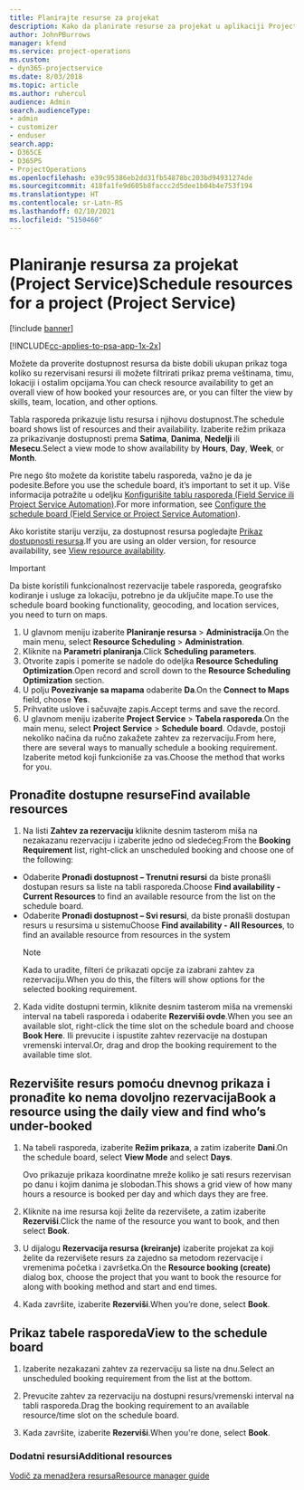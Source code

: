 ```yaml
---
title: Planirajte resurse za projekat
description: Kako da planirate resurse za projekat u aplikaciji Project Service
author: JohnPBurrows
manager: kfend
ms.service: project-operations
ms.custom:
- dyn365-projectservice
ms.date: 8/03/2018
ms.topic: article
ms.author: ruhercul
audience: Admin
search.audienceType:
- admin
- customizer
- enduser
search.app:
- D365CE
- D365PS
- ProjectOperations
ms.openlocfilehash: e39c95386eb2dd31fb54878bc203bd94931274de
ms.sourcegitcommit: 418fa1fe9d605b8faccc2d5dee1b04b4e753f194
ms.translationtype: HT
ms.contentlocale: sr-Latn-RS
ms.lasthandoff: 02/10/2021
ms.locfileid: "5150460"
---
```

# <a name="schedule-resources-for-a-project-project-service"></a><span data-ttu-id="739f4-103">Planiranje resursa za projekat (Project Service)</span><span class="sxs-lookup"><span data-stu-id="739f4-103">Schedule resources for a project (Project Service)</span></span>

[!include [banner](../includes/psa-now-project-operations.md)]

[!INCLUDE[cc-applies-to-psa-app-1x-2x](../includes/cc-applies-to-psa-app-1x-2x.md)]

<span data-ttu-id="739f4-104">Možete da proverite dostupnost resursa da biste dobili ukupan prikaz toga koliko su rezervisani resursi ili možete filtrirati prikaz prema veštinama, timu, lokaciji i ostalim opcijama.</span><span class="sxs-lookup"><span data-stu-id="739f4-104">You can check resource availability to get an overall view of how booked your resources are, or you can filter the view by skills, team, location, and other options.</span></span>  
  
<span data-ttu-id="739f4-105">Tabla rasporeda prikazuje listu resursa i njihovu dostupnost.</span><span class="sxs-lookup"><span data-stu-id="739f4-105">The schedule board shows list of resources and their availability.</span></span> <span data-ttu-id="739f4-106">Izaberite režim prikaza za prikazivanje dostupnosti prema **Satima**, **Danima**, **Nedelji** ili **Mesecu**.</span><span class="sxs-lookup"><span data-stu-id="739f4-106">Select a view mode to show availability by **Hours**, **Day**, **Week**, or **Month**.</span></span>  
  
<span data-ttu-id="739f4-107">Pre nego što možete da koristite tabelu rasporeda, važno je da je podesite.</span><span class="sxs-lookup"><span data-stu-id="739f4-107">Before you use the schedule board, it’s important to set it up.</span></span> <span data-ttu-id="739f4-108">Više informacija potražite u odeljku [Konfigurišite tablu rasporeda (Field Service ili Project Service Automation)](https://docs.microsoft.com/dynamics365/field-service/configure-schedule-board).</span><span class="sxs-lookup"><span data-stu-id="739f4-108">For more information, see [Configure the schedule board (Field Service or Project Service Automation)](https://docs.microsoft.com/dynamics365/field-service/configure-schedule-board).</span></span>
  
<span data-ttu-id="739f4-109">Ako koristite stariju verziju, za dostupnost resursa pogledajte [Prikaz dostupnosti resursa](../psa/view-resource-availability.md).</span><span class="sxs-lookup"><span data-stu-id="739f4-109">If you are using an older version, for resource availability, see [View resource availability](../psa/view-resource-availability.md).</span></span>  

> [!IMPORTANT]
>  <span data-ttu-id="739f4-110">Da biste koristili funkcionalnost rezervacije tabele rasporeda, geografsko kodiranje i usluge za lokaciju, potrebno je da uključite mape.</span><span class="sxs-lookup"><span data-stu-id="739f4-110">To use the schedule board booking functionality, geocoding, and location services, you need to turn on maps.</span></span>  
> 
> 1. <span data-ttu-id="739f4-111">U glavnom meniju izaberite **Planiranje resursa** > **Administracija**.</span><span class="sxs-lookup"><span data-stu-id="739f4-111">On the main menu, select **Resource Scheduling** > **Administration**.</span></span>  
> 2. <span data-ttu-id="739f4-112">Kliknite na **Parametri planiranja**.</span><span class="sxs-lookup"><span data-stu-id="739f4-112">Click **Scheduling parameters**.</span></span>  
> 3. <span data-ttu-id="739f4-113">Otvorite zapis i pomerite se nadole do odeljka **Resource Scheduling Optimization**.</span><span class="sxs-lookup"><span data-stu-id="739f4-113">Open record and scroll down to the **Resource Scheduling Optimization** section.</span></span>  
> 4. <span data-ttu-id="739f4-114">U polju **Povezivanje sa mapama** odaberite **Da**.</span><span class="sxs-lookup"><span data-stu-id="739f4-114">On the **Connect to Maps** field, choose **Yes**.</span></span>  
> 5. <span data-ttu-id="739f4-115">Prihvatite uslove i sačuvajte zapis.</span><span class="sxs-lookup"><span data-stu-id="739f4-115">Accept terms and save the record.</span></span>  
> 6. <span data-ttu-id="739f4-116">U glavnom meniju izaberite **Project Service** > **Tabela rasporeda**.</span><span class="sxs-lookup"><span data-stu-id="739f4-116">On the main menu, select **Project Service** > **Schedule board**.</span></span> <span data-ttu-id="739f4-117">Odavde, postoji nekoliko načina da ručno zakažete zahtev za rezervaciju.</span><span class="sxs-lookup"><span data-stu-id="739f4-117">From here, there are several ways to manually schedule a booking requirement.</span></span> <span data-ttu-id="739f4-118">Izaberite metod koji funkcioniše za vas.</span><span class="sxs-lookup"><span data-stu-id="739f4-118">Choose the method that works for you.</span></span>
  
## <a name="find-available-resources"></a><span data-ttu-id="739f4-119">Pronađite dostupne resurse</span><span class="sxs-lookup"><span data-stu-id="739f4-119">Find available resources</span></span>

1.  <span data-ttu-id="739f4-120">Na listi **Zahtev za rezervaciju** kliknite desnim tasterom miša na nezakazanu rezervaciju i izaberite jedno od sledećeg:</span><span class="sxs-lookup"><span data-stu-id="739f4-120">From the **Booking Requirement** list, right-click an unscheduled booking and choose one of the following:</span></span>  
  
- <span data-ttu-id="739f4-121">Odaberite **Pronađi dostupnost – Trenutni resursi** da biste pronašli dostupan resurs sa liste na tabli rasporeda.</span><span class="sxs-lookup"><span data-stu-id="739f4-121">Choose **Find availability - Current Resources** to find an available resource from the list on the schedule board.</span></span>  
- <span data-ttu-id="739f4-122">Odaberite **Pronađi dostupnost – Svi resursi**, da biste pronašli dostupan resurs u resursima u sistemu</span><span class="sxs-lookup"><span data-stu-id="739f4-122">Choose **Find availability - All Resources**, to find an available resource from resources in the system</span></span>  
   > [!NOTE]
   >  <span data-ttu-id="739f4-123">Kada to uradite, filteri će prikazati opcije za izabrani zahtev za rezervaciju.</span><span class="sxs-lookup"><span data-stu-id="739f4-123">When you do this, the filters will show options for the selected booking requirement.</span></span>  
  
2. <span data-ttu-id="739f4-124">Kada vidite dostupni termin, kliknite desnim tasterom miša na vremenski interval na tabeli rasporeda i odaberite **Rezerviši ovde**.</span><span class="sxs-lookup"><span data-stu-id="739f4-124">When you see an available slot, right-click the time slot on the schedule board and choose **Book Here**.</span></span> <span data-ttu-id="739f4-125">Ili prevucite i ispustite zahtev rezervacije na dostupan vremenski interval.</span><span class="sxs-lookup"><span data-stu-id="739f4-125">Or, drag and drop the booking requirement to the available time slot.</span></span>  
  

## <a name="book-a-resource-using-the-daily-view-and-find-whos-under-booked"></a><span data-ttu-id="739f4-126">Rezervišite resurs pomoću dnevnog prikaza i pronađite ko nema dovoljno rezervacija</span><span class="sxs-lookup"><span data-stu-id="739f4-126">Book a resource using the daily view and find who’s under-booked</span></span>
  
1.  <span data-ttu-id="739f4-127">Na tabeli rasporeda, izaberite **Režim prikaza**, a zatim izaberite **Dani**.</span><span class="sxs-lookup"><span data-stu-id="739f4-127">On the schedule board, select **View Mode** and select **Days**.</span></span>  
  
    <span data-ttu-id="739f4-128">Ovo prikazuje prikaza koordinatne mreže koliko je sati resurs rezervisan po danu i kojim danima je slobodan.</span><span class="sxs-lookup"><span data-stu-id="739f4-128">This shows a grid view of how many hours a resource is booked per day and which days they are free.</span></span>  
  
2.  <span data-ttu-id="739f4-129">Kliknite na ime resursa koji želite da rezervišete, a zatim izaberite **Rezerviši**.</span><span class="sxs-lookup"><span data-stu-id="739f4-129">Click the name of the resource you want to book, and then select **Book**.</span></span>  
  
3.  <span data-ttu-id="739f4-130">U dijalogu **Rezervacija resursa (kreiranje)** izaberite projekat za koji želite da rezervišete resurs za zajedno sa metodom rezervacije i vremenima početka i završetka.</span><span class="sxs-lookup"><span data-stu-id="739f4-130">On the **Resource booking (create)** dialog box, choose the project that you want to book the resource for along with booking method and start and end times.</span></span>  
  
4.  <span data-ttu-id="739f4-131">Kada završite, izaberite **Rezerviši**.</span><span class="sxs-lookup"><span data-stu-id="739f4-131">When you’re done, select **Book**.</span></span>  
  
## <a name="view-to-the-schedule-board"></a><span data-ttu-id="739f4-132">Prikaz tabele rasporeda</span><span class="sxs-lookup"><span data-stu-id="739f4-132">View to the schedule board</span></span>
  
1.  <span data-ttu-id="739f4-133">Izaberite nezakazani zahtev za rezervaciju sa liste na dnu.</span><span class="sxs-lookup"><span data-stu-id="739f4-133">Select an unscheduled booking requirement from the list at the bottom.</span></span>  
  
2.  <span data-ttu-id="739f4-134">Prevucite zahtev za rezervaciju na dostupni resurs/vremenski interval na tabli rasporeda.</span><span class="sxs-lookup"><span data-stu-id="739f4-134">Drag the booking requirement to an available resource/time slot on the schedule board.</span></span>  
  
3.  <span data-ttu-id="739f4-135">Kada završite, izaberite **Rezerviši**.</span><span class="sxs-lookup"><span data-stu-id="739f4-135">When you're done, select **Book**.</span></span>  
  
### <a name="additional-resources"></a><span data-ttu-id="739f4-136">Dodatni resursi</span><span class="sxs-lookup"><span data-stu-id="739f4-136">Additional resources</span></span>  
 [<span data-ttu-id="739f4-137">Vodič za menadžera resursa</span><span class="sxs-lookup"><span data-stu-id="739f4-137">Resource manager guide</span></span>](../psa/resource-manager-guide.md)
